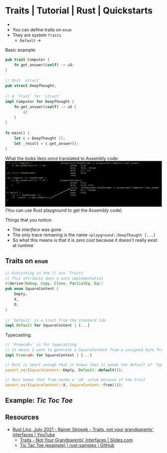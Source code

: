 # Traits | Tutorial | Rust | Quickstarts
- 
- You can define traits on `enum`
- They are system `Traits`
    - `Default` -> 

Basic example: 
```rust
pub trait Computer {
    fn get_answer(&self) -> u8;
}

// Unit `struct`
pub struct DeepThought;

// A `Trait` for `struct`
impl Computer for DeepThought {
    fn get_answer(&self) -> u8 {
        42
    }
}

fn main() {
    let c = DeepThought {};
    let _result = c.get_answer();
}
```
What the looks likes once translated to Assembly code: 
![](./assets/rust-traits-simple-example-assembly.png)
(You can use Rust playground to get the Assembly code)

Things that you notice: 
- The *interface* was gone
- The only trace remaning is the name `<playground::DeepThought [...]`
- So what this means is that it is *zero cost* because it doesn't really exist at runtime

## Traits on `enum`
```rust
// Everything in the () are `Traits`
// This attribute does a auto implementation
#[derive(Debug, Copy, Clone, PartialEq, Eq)]
pub enum SquareContent {
    Empty,
    X,
    O,
}

// `Default` is a trait from the standard lib
impl Default for SquareContent { [...]
```

Typecasting: 
```rust
// `From<u8>` is for typecasting
// It means I want to generate a SquareContent from a unsigned byte from a eight bits
impl From<u8> for SquareContent { [...]
```

```rust
// Rust is smart enough that it knows that it needs the default of `SquareContent` default value based on what is on the right.
assert_eq!(SquareContent::Empty, Default::default());
```

```rust
// Rust knows that from needs a `u8` value because of the trait
assert_eq!(SquareContent::X, SquareContent::from(1));
```

## Example: *Tic Toc Toe* 



## Resources
- [Rust Linz, July 2021 - Rainer Stropek - Traits, not your grandparents' interfaces | YouTube](https://www.youtube.com/watch?v=B0fL3WmJZsc)
    - [Traits - Not Your Grandparents' Interfaces | Slides.com](http://slides.com/rainerstropek/rust-traits/fullscreen)
    - [Tic Tac Toe (example) | rust-samples | GitHub](https://github.com/rstropek/rust-samples/tree/master/tictactoe)
